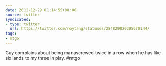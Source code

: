 ```yaml
---
date: 2012-12-29 01:14:55+00:00
source: twitter
syndicated:
- type: twitter
  url: https://twitter.com/roytang/statuses/284829820305670144/
tags:
- mtgo
---
```


Guy complains about being manascrewed twice in a row when he has like six lands to my three in play. #mtgo